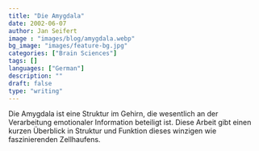 ```yaml
---
title: "Die Amygdala"
date: 2002-06-07
author: Jan Seifert
image : "images/blog/amygdala.webp"
bg_image: "images/feature-bg.jpg"
categories: ["Brain Sciences"]
tags: []
languages: ["German"]
description: ""
draft: false
type: "writing"
---
```



Die Amygdala ist eine Struktur im Gehirn, die wesentlich an der Verarbeitung emotionaler Information beteiligt ist. Diese Arbeit gibt einen kurzen Überblick in Struktur und Funktion dieses winzigen wie faszinierenden Zellhaufens. </p>
